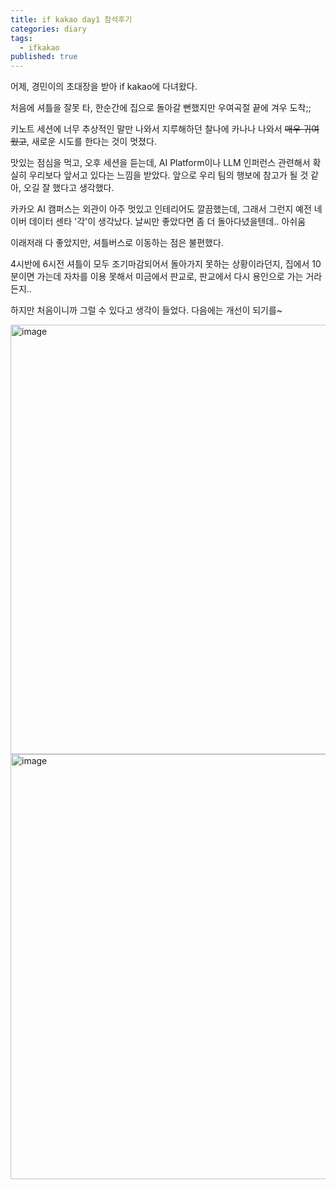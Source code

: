 ```yaml
---
title: if kakao day1 참석후기
categories: diary
tags:
  - ifkakao
published: true
---
```

어제, 경민이의 초대장을 받아 if kakao에 다녀왔다.

처음에 셔틀을 잘못 타, 한순간에 집으로 돌아갈 뻔했지만 우여곡절 끝에 겨우 도착;;

키노트 세션에 너무 추상적인 말만 나와서 지루해하던 찰나에 카나나 나와서 ~~매우 귀여웠고~~, 새로운 시도를 한다는 것이 멋졌다.

맛있는 점심을 먹고, 오후 세션을 듣는데, AI Platform이나 LLM 인퍼런스 관련해서 확실히 우리보다 앞서고 있다는 느낌을 받았다. 앞으로 우리 팀의 행보에 참고가 될 것 같아, 오길 잘 했다고 생각했다.

카카오 AI 캠퍼스는 외관이 아주 멋있고 인테리어도 깔끔했는데, 그래서 그런지 예전 네이버 데이터 센타 '각'이 생각났다. 날씨만 좋았다면 좀 더 돌아다녔을텐데.. 아쉬움

이래저래 다 좋았지만, 셔틀버스로 이동하는 점은 불편했다.

4시반에 6시전 셔틀이 모두 조기마감되어서 돌아가지 못하는 상황이라던지, 집에서 10분이면 가는데 자차를 이용 못해서 미금에서 판교로, 판교에서 다시 용인으로 가는 거라든지..

하지만 처음이니까 그럴 수 있다고 생각이 들었다. 다음에는 개선이 되기를~

<img width="687" alt="image" src="https://github.com/user-attachments/assets/e564b832-a33a-46eb-8894-eb1717456226">
<img width="680" alt="image" src="https://github.com/user-attachments/assets/f5099750-ec2a-46ae-bb01-b4bdbcfc0b5e">
